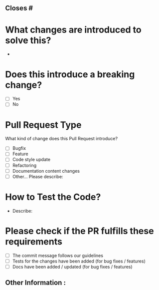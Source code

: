 Closes #
 -
 
# What changes are introduced to solve this?
 -
      
# Does this introduce a breaking change?
 - [ ] Yes
 - [ ] No

# Pull Request Type
What kind of change does this Pull Request introduce?
 - [ ]  Bugfix
 - [ ]  Feature
 - [ ]  Code style update
 - [ ]  Refactoring
 - [ ]  Documentation content changes
 - [ ]  Other… Please describe:

# How to Test the Code?
 - Describe:

# Please check if the PR fulfills these requirements
- [ ] The commit message follows our guidelines
- [ ] Tests for the changes have been added (for bug fixes / features)
- [ ] Docs have been added / updated (for bug fixes / features)
	
Other Information :
 -
